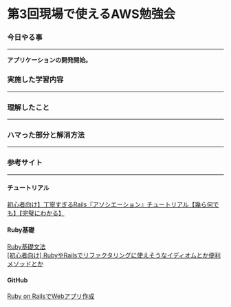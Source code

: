 # 第3回現場で使えるAWS勉強会

### 今日やる事
****
**アプリケーションの開発開始。**

### 実施した学習内容
****

### 理解したこと
****

### ハマった部分と解消方法
****

### 参考サイト
****
#### チュートリアル
[初心者向け】丁寧すぎるRails『アソシエーション』チュートリアル【幾ら何でも】【完璧にわかる】](https://qiita.com/kazukimatsumoto/items/14bdff681ec5ddac26d1)  

#### Ruby基礎
[Ruby基礎文法](https://qiita.com/Fendo181/items/eb2cb17f32d99aa01f59)  
[[初心者向け] RubyやRailsでリファクタリングに使えそうなイディオムとか便利メソッドとか](https://qiita.com/jnchito/items/dedb3b889ab226933ccf)

#### GitHub
[Ruby on RailsでWebアプリ作成](https://github.com/koujienami/TimeLine)